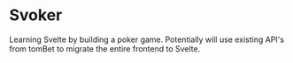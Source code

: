 <h1>Svoker</h1>

Learning Svelte by building a poker game. Potentially will use existing API's from tomBet to migrate the entire frontend to Svelte.
